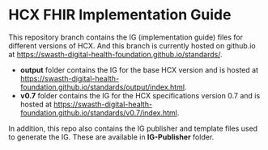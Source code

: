 # HCX FHIR Implementation Guide
This repository branch contains the IG (implementation guide) files for different versions of HCX. And this branch is currently hosted on github.io at https://swasth-digital-health-foundation.github.io/standards/.

- **output** folder contains the IG for the base HCX version and is hosted at https://swasth-digital-health-foundation.github.io/standards/output/index.html.
- **v0.7** folder contains the IG for the HCX specifications version 0.7 and is hosted at https://swasth-digital-health-foundation.github.io/standards/v0.7/index.html.

In addition, this repo also contains the IG publisher and template files used to generate the IG. These are available in **IG-Publisher** folder.